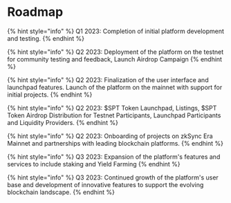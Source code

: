 # Roadmap

{% hint style="info" %}
Q1 2023: Completion of initial platform development and testing.
{% endhint %}

{% hint style="info" %}
Q2 2023: Deployment of the platform on the testnet for community testing and feedback, Launch Airdrop Campaign
{% endhint %}

{% hint style="info" %}
Q2 2023: Finalization of the user interface and launchpad features. Launch of the platform on the mainnet with support for initial projects.
{% endhint %}

{% hint style="info" %}
Q2 2023: $SPT Token Launchpad, Listings, $SPT Token Airdrop Distribution for Testnet Participants, Launchpad Participants and Liquidity Providers.
{% endhint %}

{% hint style="info" %}
Q2 2023: Onboarding of projects on zkSync Era Mainnet and partnerships with leading blockchain platforms.
{% endhint %}

{% hint style="info" %}
Q3 2023: Expansion of the platform's features and services to include staking and Yield Farming
{% endhint %}

{% hint style="info" %}
Q3 2023: Continued growth of the platform's user base and development of innovative features to support the evolving blockchain landscape.
{% endhint %}
